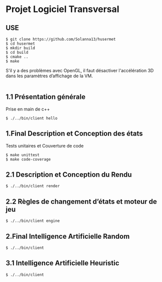 # Projet Logiciel Transversal

## USE
```console
$ git clone https://github.com/Solanna13/husermet
$ cd husermet
$ mkdir build
$ cd build
$ cmake ..
$ make
```
S'il y a des problèmes avec OpenGL, il faut désactiver l'accélération 3D dans les paramètres d’affichage de la VM. <br>
<br>

## 1.1 Présentation générale
Prise en main de c++
```console
$ ./../bin/client hello
```

## 1.Final Description et Conception des états
Tests unitaires et Couverture de code
```console
$ make unittest
$ make code-coverage
```

## 2.1 Description et Conception du Rendu
```console
$ ./../bin/client render
```

## 2.2 Règles de changement d’états et moteur de jeu
```console
$ ./../bin/client engine
```

## 2.Final Intelligence Artificielle Random
```console
$ ./../bin/client
```

## 3.1 Intelligence Artificielle Heuristic
```console
$ ./../bin/client
```
